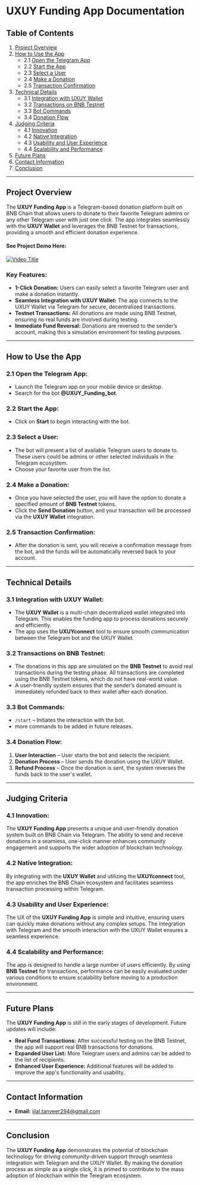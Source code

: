 # **UXUY Funding App Documentation**

## **Table of Contents**

1. [Project Overview](#project-overview)
2. [How to Use the App](#how-to-use-the-app)
   - 2.1 [Open the Telegram App](#open-the-telegram-app)
   - 2.2 [Start the App](#start-the-app)
   - 2.3 [Select a User](#select-a-user)
   - 2.4 [Make a Donation](#make-a-donation)
   - 2.5 [Transaction Confirmation](#transaction-confirmation)
3. [Technical Details](#technical-details)
   - 3.1 [Integration with UXUY Wallet](#integration-with-uxuy-wallet)
   - 3.2 [Transactions on BNB Testnet](#transactions-on-bnb-testnet)
   - 3.3 [Bot Commands](#bot-commands)
   - 3.4 [Donation Flow](#donation-flow)
4. [Judging Criteria](#judging-criteria)
   - 4.1 [Innovation](#innovation)
   - 4.2 [Native Integration](#native-integration)
   - 4.3 [Usability and User Experience](#usability-and-user-experience)
   - 4.4 [Scalability and Performance](#scalability-and-performance)
5. [Future Plans](#future-plans)
6. [Contact Information](#contact-information)
7. [Conclusion](#conclusion)

---

## **Project Overview**

The **UXUY Funding App** is a Telegram-based donation platform built on BNB Chain that allows users to donate to their favorite Telegram admins or any other Telegram user with just one click. The app integrates seamlessly with the **UXUY Wallet** and leverages the BNB Testnet for transactions, providing a smooth and efficient donation experience.

#### See Project Demo Here:
[![Video Title](https://play-lh.googleusercontent.com/-NfB32T_VpP4p43-flpEF-Iw_RqiX8ofcpXggqtYdFPYSKMGQ-_6VbUSyhyqFqQbxQ=w526-h296-rw)](https://youtube.com/shorts/LTJADhm8XLk)

### **Key Features:**
- **1-Click Donation:** Users can easily select a favorite Telegram user and make a donation instantly.
- **Seamless Integration with UXUY Wallet:** The app connects to the UXUY Wallet via Telegram for secure, decentralized transactions.
- **Testnet Transactions:** All donations are made using BNB Testnet, ensuring no real funds are involved during testing.
- **Immediate Fund Reversal:** Donations are reversed to the sender’s account, making this a simulation environment for testing purposes.

---

## **How to Use the App**

### 2.1 **Open the Telegram App:**
   - Launch the Telegram app on your mobile device or desktop.
   - Search for the bot **@UXUY_Funding_bot**.

### 2.2 **Start the App:**
   - Click on **Start** to begin interacting with the bot.

### 2.3 **Select a User:**
   - The bot will present a list of available Telegram users to donate to. These users could be admins or other selected individuals in the Telegram ecosystem.
   - Choose your favorite user from the list.

### 2.4 **Make a Donation:**
   - Once you have selected the user, you will have the option to donate a specified amount of **BNB Testnet** tokens.
   - Click the **Send Donation** button, and your transaction will be processed via the **UXUY Wallet** integration.

### 2.5 **Transaction Confirmation:**
   - After the donation is sent, you will receive a confirmation message from the bot, and the funds will be automatically reversed back to your account.

---

## **Technical Details**

### 3.1 **Integration with UXUY Wallet:**
- The **UXUY Wallet** is a multi-chain decentralized wallet integrated into Telegram. This enables the funding app to process donations securely and efficiently.
- The app uses the **UXUYconnect** tool to ensure smooth communication between the Telegram bot and the UXUY Wallet.

### 3.2 **Transactions on BNB Testnet:**
- The donations in this app are simulated on the **BNB Testnet** to avoid real transactions during the testing phase. All transactions are completed using the BNB Testnet tokens, which do not have real-world value.
- A user-friendly system ensures that the sender’s donated amount is immediately refunded back to their wallet after each donation.

### 3.3 **Bot Commands:**
- `/start` – Initiates the interaction with the bot.
- more commands to be added in future releases.

### 3.4 **Donation Flow:**
1. **User Interaction** – User starts the bot and selects the recipient.
2. **Donation Process** – User sends the donation using the UXUY Wallet.
3. **Refund Process** – Once the donation is sent, the system reverses the funds back to the user's wallet.

---

## **Judging Criteria**

### 4.1 **Innovation:**
The **UXUY Funding App** presents a unique and user-friendly donation system built on BNB Chain via Telegram. The ability to send and receive donations in a seamless, one-click manner enhances community engagement and supports the wider adoption of blockchain technology.

### 4.2 **Native Integration:**
By integrating with the **UXUY Wallet** and utilizing the **UXUYconnect** tool, the app enriches the BNB Chain ecosystem and facilitates seamless transaction processing within Telegram.

### 4.3 **Usability and User Experience:**
The UX of the **UXUY Funding App** is simple and intuitive, ensuring users can quickly make donations without any complex setups. The integration with Telegram and the smooth interaction with the UXUY Wallet ensures a seamless experience.

### 4.4 **Scalability and Performance:**
The app is designed to handle a large number of users efficiently. By using **BNB Testnet** for transactions, performance can be easily evaluated under various conditions to ensure scalability before moving to a production environment.

---

## **Future Plans**

The **UXUY Funding App** is still in the early stages of development. Future updates will include:
- **Real Fund Transactions:** After successful testing on the BNB Testnet, the app will support real BNB transactions for donations.
- **Expanded User List:** More Telegram users and admins can be added to the list of recipients.
- **Enhanced User Experience:** Additional features will be added to improve the app's functionality and usability.

---

## **Contact Information**

- **Email:** ijlal.tanveer294@gmail.com

---

## **Conclusion**

The **UXUY Funding App** demonstrates the potential of blockchain technology for driving community-driven support through seamless integration with Telegram and the UXUY Wallet. By making the donation process as simple as a single click, it is primed to contribute to the mass adoption of blockchain within the Telegram ecosystem. 
